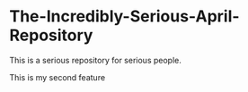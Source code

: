 # The-Incredibly-Serious-April-Repository
This is a serious repository for serious people.


This is my second feature
